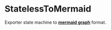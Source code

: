 # StatelessToMermaid
Exporter state machine to [**mermaid graph**](https://mermaid-js.github.io/mermaid/#/) format.
